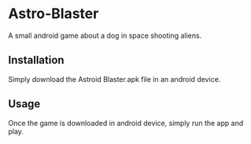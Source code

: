 # Astro-Blaster

A small android game about a dog in space shooting aliens.

## Installation

Simply download the Astroid Blaster.apk file in an android device.

## Usage

Once the game is downloaded in android device, simply run the app and play.
